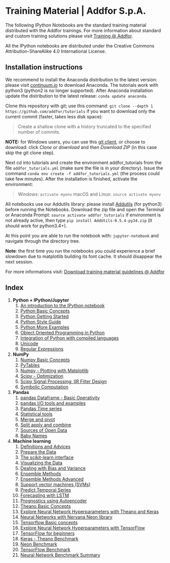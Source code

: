 # Training Material | Addfor S.p.A.

The following IPython Notebooks are the standard training material distributed with the Addfor trainings. For more information about standard and custom training solutions please visit [Training @ Addfor](https://www.add-for.com/training/).

All the IPython notebooks are distributed under the Creative Commons Attribution-ShareAlike 4.0 International License.

## Installation instructions

We recommend to install the Anaconda distribution to the latest version: please visit [continuum.io](https://www.continuum.io/downloads) to download Anaconda. The tutorials work with python3 (python2 is no longer supported). After Anaconda installation update the distribution to the latest release: `conda update anaconda`.

Clone this repository with git; use this command: `git clone --depth 1 https://github.com/addfor/tutorials` if you want to download only the current commit (faster, takes less disk space):

> Create a shallow clone with a history truncated to the specified number of commits.

**NOTE:** for Windows users, you can use this [git client](http://gitforwindows.org/), or choose to download: click *Clone or download* and then *Download ZIP* (in this case skip the git clone step).

Next cd into tutorials and create the environment addfor_tutorials from the file `addfor_tutorials.yml` (make sure the file is in your directory). Issue the command `conda env create -f addfor_tutorials.yml` (the process could take few minutes). After the installation is finished, activate the environment:

> Windows: `activate myenv`
> macOS and Linux: `source activate myenv`

All notebooks use our Addutils library: please install [Addutils](https://www.dropbox.com/s/g2vibmklfn2smz3/AddUtils-0.5.4-py34.zip) (for python3) before running the Notebooks. Download the zip file and open the Terminal or Anaconda Prompt: `source activate addfor_tutorials` if environment is not already active, then type `pip install AddUtils-0.5.4-py34.zip` (it should work for python3.4+).

At this point you are able to run the notebook with: `jupyter-notebook` and navigate through the directory tree.

**Note**: the first time you run the notebooks you could experience a brief slowdown due to matplotlib building its font cache. It should disappear the next session.

For more informations visit: [Download training material guidelines @ Addfor](https://www.add-for.com/downloads-tutorials/)

## Index

1. **Python + IPython/Jupyter**
    1. [An introduction to the IPython notebook](http://nbviewer.ipython.org/github/addfor/tutorials/blob/master/python-ipython/py01v04_ipython_notebook_introduction.ipynb)
    1. [Python Basic Concepts](http://nbviewer.ipython.org/github/addfor/tutorials/blob/master/python-ipython/py02v04_python_basics.ipynb)
    1. [Python Getting Started](http://nbviewer.ipython.org/github/addfor/tutorials/blob/master/python-ipython/py03v04_python_getting_started.ipynb)
    1. [Python Style Guide](http://nbviewer.ipython.org/github/addfor/tutorials/blob/master/python-ipython/py04v04_python_style_guide.ipynb)
    1. [Python More Examples](http://nbviewer.ipython.org/github/addfor/tutorials/blob/master/python-ipython/py05v04_python_more_examples.ipynb)
    1. [Object Oriented Programming in Python](http://nbviewer.ipython.org/github/addfor/tutorials/blob/master/python-ipython/py06v04_python_object_oriented.ipynb)
    1. [Integration of Python with compiled languages](http://nbviewer.ipython.org/github/addfor/tutorials/blob/master/python-ipython/py07v04_python_speed-up_with_C.ipynb)
    1. [Unicode](http://nbviewer.ipython.org/github/addfor/tutorials/blob/master/python-ipython/py08v04_Unicode.ipynb)
    1. [Regular Expressions](http://nbviewer.ipython.org/github/addfor/tutorials/blob/master/python-ipython/py09v04_python_regular_expressions.ipynb)
1. **NumPy**
    1. [Numpy Basic Concepts](http://nbviewer.ipython.org/github/addfor/tutorials/blob/master/numpy/np01v04_numpy_basics.ipynb)
    1. [PyTables](http://nbviewer.ipython.org/github/addfor/tutorials/blob/master/numpy/np02v04_numpy_PyTables.ipynb)
    1. [Numpy - Plotting with Matplotlib](http://nbviewer.ipython.org/github/addfor/tutorials/blob/master/numpy/np03v04_numpy_plotting.ipynb)
    1. [Scipy - Optimization](http://nbviewer.ipython.org/github/addfor/tutorials/blob/master/numpy/np04v04_scipy_optimization.ipynb)
    1. [Scipy Signal Processing: IIR Filter Design](http://nbviewer.ipython.org/github/addfor/tutorials/blob/master/numpy/np05v04_scipy_sig_processing_IIRfilter_design.ipynb)
    1. [Symbolic Computation](http://nbviewer.ipython.org/github/addfor/tutorials/blob/master/numpy/np06v04_Symbolic_Computation.ipynb)
1. **Pandas**
    1. [pandas Dataframe - Basic Operativity](http://nbviewer.ipython.org/github/addfor/tutorials/blob/master/pandas/pd01v04_basic_data_operativity.ipynb)
    1. [pandas I/O tools and examples](http://nbviewer.ipython.org/github/addfor/tutorials/blob/master/pandas/pd02v04_input_output.ipynb)
    1. [Pandas Time series](http://nbviewer.ipython.org/github/addfor/tutorials/blob/master/pandas/pd03v04_time_series.ipynb)
    1. [Statistical tools](http://nbviewer.ipython.org/github/addfor/tutorials/blob/master/pandas/pd04v04_statistical_tools.ipynb)
    1. [Merge and pivot](http://nbviewer.ipython.org/github/addfor/tutorials/blob/master/pandas/pd05v04_data_organization.ipynb)
    1. [Split apply and combine](http://nbviewer.ipython.org/github/addfor/tutorials/blob/master/pandas/pd06v04_advanced_data_management.ipynb)
    1. [Sources of Open Data](http://nbviewer.ipython.org/github/addfor/tutorials/blob/master/pandas/pd07v04_open_data.ipynb)
    1. [Baby Names](http://nbviewer.ipython.org/github/addfor/tutorials/blob/master/pandas/pd08v04_babynames.ipynb)
1. **Machine learning**
    1. [Definitions and Advices](http://nbviewer.ipython.org/github/addfor/tutorials/blob/master/machine_learning/ml00v04_definitions.ipynb)
    1. [Prepare the Data](http://nbviewer.ipython.org/github/addfor/tutorials/blob/master/machine_learning/ml01v04_prepare_the_data.ipynb)
    1. [The scikit-learn interface](http://nbviewer.ipython.org/github/addfor/tutorials/blob/master/machine_learning/ml02v04_the_scikit-learn_interface.ipynb)
    1. [Visualizing the Data](http://nbviewer.ipython.org/github/addfor/tutorials/blob/master/machine_learning/ml03v04_visualizing_the_data.ipynb)
    1. [Dealing with Bias and Variance](http://nbviewer.ipython.org/github/addfor/tutorials/blob/master/machine_learning/ml04v04_dealing_with_bias_and_variance.ipynb)
    1. [Ensemble Methods](http://nbviewer.ipython.org/github/addfor/tutorials/blob/master/machine_learning/ml05v04_ensemble_methods.ipynb)
    1. [Ensemble Methods Advanced](http://nbviewer.ipython.org/github/addfor/tutorials/blob/master/machine_learning/ml06v04_ensemble_methods_advanced.ipynb)
    1. [Support vector machines (SVMs)](http://nbviewer.ipython.org/github/addfor/tutorials/blob/master/machine_learning/ml13v04_support_vector_machines.ipynb)
    1. [Predict Temporal Series](http://nbviewer.ipython.org/github/addfor/tutorials/blob/master/machine_learning/ml15v04_predict_temporal_series.ipynb)
    1. [Forecasting with LSTM](http://nbviewer.jupyter.org/github/addfor/tutorials/blob/master/machine_learning/ml16v04_forecasting_with_LSTM.ipynb)
    1. [Prognostics using Autoencoder](http://nbviewer.jupyter.org/github/addfor/tutorials/blob/master/machine_learning/ml17v04_prognostics_using_autoencoder.ipynb)
    1. [Theano Basic Concepts](http://nbviewer.ipython.org/github/addfor/tutorials/blob/master/machine_learning/ml20v04_theano_basics.ipynb)
    1. [Explore Neural Network Hyperparameters with Theano and Keras](http://nbviewer.ipython.org/github/addfor/tutorials/blob/master/machine_learning/ml21v04_theano_NN_explore_hyperparameters.ipynb)
    1. [Neural Networks with Nervana Neon library](http://nbviewer.ipython.org/github/addfor/tutorials/blob/master/machine_learning/ml23v04_neon_NN_basics_and_hyperparameters-py27.ipynb)
    1. [Tensorflow Basic concepts](http://nbviewer.ipython.org/github/addfor/tutorials/blob/master/machine_learning/ml25v04_tensorflow_basics.ipynb)
    1. [Explore Neural Network Hyperparameters with TensorFlow](http://nbviewer.ipython.org/github/addfor/tutorials/blob/master/machine_learning/ml26v04_tensorflow_NN_explore_hyperparameters.ipynb)
    1. [TensorFlow for beginners](http://nbviewer.jupyter.org/github/addfor/tutorials/blob/master/machine_learning/ml27v04_tensorflow_for_beginners.ipynb)
    1. [Keras - Theano Benchmark](http://nbviewer.ipython.org/github/addfor/tutorials/blob/master/machine_learning/ml30v04_Keras_NN_test.ipynb)
    1. [Neon Benchmark](http://nbviewer.ipython.org/github/addfor/tutorials/blob/master/machine_learning/ml31v04_Neon_NN_test-py27.ipynb)
    1. [TensorFlow Benchmark](http://nbviewer.ipython.org/github/addfor/tutorials/blob/master/machine_learning/ml32v04_TensorFlow_NN_test.ipynb)
    1. [Neural Network Benchmark Summary](http://nbviewer.ipython.org/github/addfor/tutorials/blob/master/machine_learning/ml33v04_NN_benchmark.ipynb)
